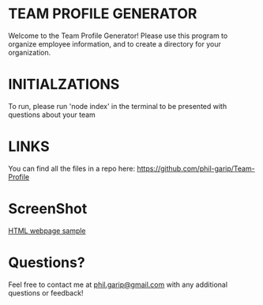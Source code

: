 # TEAM PROFILE GENERATOR
Welcome to the Team Profile Generator! Please use this program to organize employee information, and to create a directory for your organization.

# INITIALZATIONS
To run, please run 'node index' in the terminal to be presented with questions about your team

# LINKS
You can find all the files in a repo here: https://github.com/phil-garip/Team-Profile

# ScreenShot
[HTML webpage sample](./images/MyTeamScreenShot.png)


# Questions?
Feel free to contact me at phil.garip@gmail.com with any additional questions or feedback!